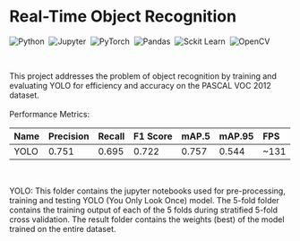# Real-Time Object Recognition
![Python](https://img.shields.io/badge/Python-FFD43B?style=for-the-badge&logo=python&logoColor=blue)&nbsp;
![Jupyter](https://img.shields.io/badge/Jupyter-F37626.svg?&style=for-the-badge&logo=Jupyter&logoColor=white)&nbsp;
![PyTorch](https://img.shields.io/badge/PyTorch-EE4C2C?style=for-the-badge&logo=pytorch&logoColor=white)&nbsp;
![Pandas](https://img.shields.io/badge/Pandas-2C2D72?style=for-the-badge&logo=pandas&logoColor=white)&nbsp;
![Sckit Learn](https://img.shields.io/badge/scikit_learn-F7931E?style=for-the-badge&logo=scikit-learn&logoColor=white)&nbsp;
![OpenCV](https://img.shields.io/badge/OpenCV-27338e?style=for-the-badge&logo=OpenCV&logoColor=white)&nbsp;

<br>

This project addresses the problem of object recognition by training and evaluating YOLO for efficiency and accuracy on the PASCAL VOC 2012 dataset.
<br><br>
Performance Metrics:<br>

| Name  | Precision | Recall | F1 Score | mAP.5 | mAP.95 | FPS   |
| :---- | :-------- | :----- | :------- | :---- | :----- | :---- |
|YOLO |0.751 |0.695 |0.722 |0.757 |0.544 |~131|

<br>

YOLO: This folder contains the jupyter notebooks used for pre-processing, training and testing YOLO (You Only Look Once) model. The 5-fold folder contains the training output of each of the 5 folds during stratified 5-fold cross validation. The result folder contains the weights (best) of the model trained on the entire dataset. 
